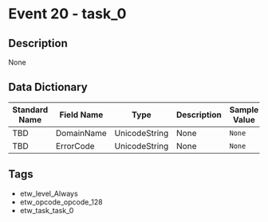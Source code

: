# Event 20 - task_0

## Description
None

## Data Dictionary
|Standard Name|Field Name|Type|Description|Sample Value|
|---|---|---|---|---|
|TBD|DomainName|UnicodeString|None|`None`|
|TBD|ErrorCode|UnicodeString|None|`None`|

## Tags
* etw_level_Always
* etw_opcode_opcode_128
* etw_task_task_0